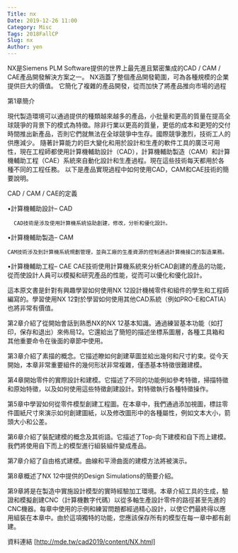 ```yaml
---
Title: nx
Date: 2019-12-26 11:00
Category: Misc
Tags: 2018FallCP
Slug: nx
Author: yen
---
```


NX是Siemens PLM Software提供的世界上最先進且緊密集成的CAD / CAM / CAE產品開發解決方案之一。 NX涵蓋了整個產品開發範圍，可為各種規模的企業提供巨大的價值。 它簡化了複雜的產品開發，從而加快了將產品推向市場的過程
<!-- PELICAN_END_SUMMARY -->

第1章簡介

現代製造環境可以通過提供的種類越來越多的產品，小批量和更高的質量在提高全球競爭的背景下的模式為特徵。除非行業以更高的質量，更低的成本和更短的交付時間推出新產品，否則它們就無法在全球競爭中生存。國際競爭激烈，技術工人的供應減少。 隨著計算能力的巨大變化和用於設計和生產的軟件工具的廣泛可用性，現在工程師都使用計算機輔助設計（CAD），計算機輔助製造（CAM）和計算機輔助工程（CAE）系統來自動化設計和生產過程。現在這些技術每天都用於各種不同的工程任務。 以下是產品實現過程中如何使用CAD，CAM和CAE技術的簡要說明。


CAD / CAM / CAE的定義

•計算機輔助設計– CAD

      CAD技術是涉及使用計算機系統協助創建，修改，分析和優化設計。

•計算機輔助製造– CAM

    CAM技術涉及到計算機系統規劃管理，並與工廠的生產資源的控制通過計算機接口的製造業務。

•計算機輔助工程– CAE
    CAE技術使用計算機系統來分析CAD創建的產品的功能，從而使設計人員可以模擬和研究產品的性能，從而可以優化和優化設計。

這本原文書是針對有興趣學習如何使用NX 12設計機械零件和組件的學生和工程師編寫的。學習使用NX 12對於學習如何使用其他CAD系統（例如PRO-E和CATIA）也將非常有價值。 

第2章介紹了從開始會話到熟悉NX的NX 12基本知識。通過練習基本功能（如打印，保存和退出）來佈局12。它還給出了簡短的描述坐標系圖層，各種工具箱和其他重要命令在後面的章節中使用。


第3章介紹了素描的概念。它描述瞭如何創建草圖並給出幾何和尺寸約束。從今天開始，本章非常重要組件的幾何形狀非常複雜，僅憑基本特徵很難建模。

第4章開始零件的實際設計和建模。它描述了不同的功能例如參考特徵，掃描特徵和原始特徵，以及如何使用這些特徵創建設計。對特徵執行各種特徵操作。

第5章中學習如何從零件模型創建工程圖。在本章中，我們通過添加視圖，標註零件圖紙尺寸來演示如何創建圖紙，以及修改圖形中的各種屬性，例如文本大小，箭頭大小和公差。

第6章介紹了裝配建模的概念及其術語。它描述了Top-向下建模和自下而上建模。我們將使用自下而上的模型進行組裝組件變成產品。

第7章介紹了自由格式建模。曲線和平滑曲面的建模方法將被演示。

第8章概述了NX 12中提供的Design Simulations的簡要介紹。


第9章將是在製造中實施設計模型的實時經驗加工環境。本章介紹工具的生成，驗證和模擬創建CNC（計算機數字代碼）以從多軸生產設計零件的路徑甚至先進的CNC機器。每章中使用的示例和練習問題都經過精心設計，以使它們最終得以應用組裝在本章中。由於這項獨特的功能，您應該保存所有的模型在每一章中都有創建。

資料連結
[http://mde.tw/cad2019/content/NX.html]

[計算機程式的重要性]:http://mde.tw/cad2019/content/NX.html
